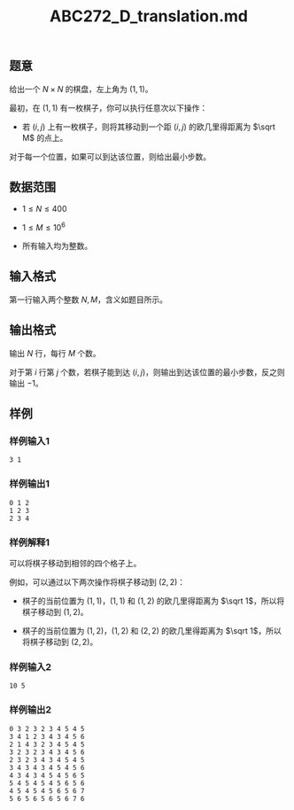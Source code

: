 ﻿---
title: "ABC272_D_translation.md"
tags: []
author: ""
created: ""
---

## 题意

给出一个 $N\times N$ 的棋盘，左上角为 $(1,1)$。

最初，在 $(1,1)$ 有一枚棋子，你可以执行任意次以下操作：

- 若 $(i,j)$ 上有一枚棋子，则将其移动到一个距 $(i,j)$ 的欧几里得距离为 $\sqrt M$ 的点上。

对于每一个位置，如果可以到达该位置，则给出最小步数。

## 数据范围

- $1\leq N\leq 400$

- $1\leq M\leq 10^6$

- 所有输入均为整数。

## 输入格式

第一行输入两个整数 $N,M$，含义如题目所示。

## 输出格式

输出 $N$ 行，每行 $M$ 个数。

对于第 $i$ 行第 $j$ 个数，若棋子能到达 $(i,j)$，则输出到达该位置的最小步数，反之则输出 $-1$。

## 样例

### 样例输入1

```
3 1
```

### 样例输出1

```
0 1 2
1 2 3
2 3 4
```

### 样例解释1

可以将棋子移动到相邻的四个格子上。

例如，可以通过以下两次操作将棋子移动到 $(2,2)$：

- 棋子的当前位置为 $(1,1)$，$(1,1)$ 和 $(1,2)$ 的欧几里得距离为 $\sqrt 1$，所以将棋子移动到 $(1,2)$。

- 棋子的当前位置为 $(1,2)$，$(1,2)$ 和 $(2,2)$ 的欧几里得距离为 $\sqrt 1$，所以将棋子移动到 $(2,2)$。

### 样例输入2

```
10 5
```

### 样例输出2

```
0 3 2 3 2 3 4 5 4 5
3 4 1 2 3 4 3 4 5 6
2 1 4 3 2 3 4 5 4 5
3 2 3 2 3 4 3 4 5 6
2 3 2 3 4 3 4 5 4 5
3 4 3 4 3 4 5 4 5 6
4 3 4 3 4 5 4 5 6 5
5 4 5 4 5 4 5 6 5 6
4 5 4 5 4 5 6 5 6 7
5 6 5 6 5 6 5 6 7 6
```

